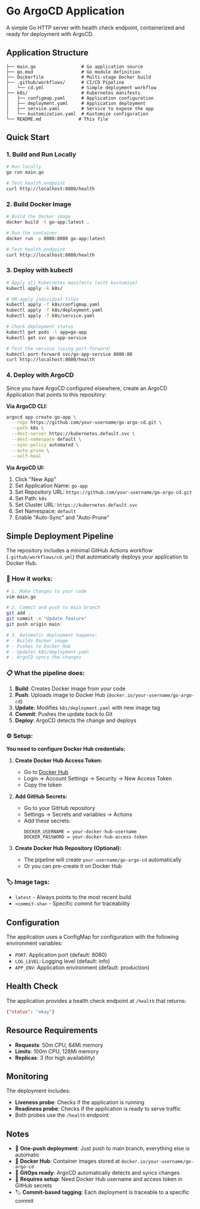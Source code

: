 # Go ArgoCD Application

A simple Go HTTP server with health check endpoint, containerized and ready for deployment with ArgoCD.

## Application Structure

```
├── main.go                 # Go application source
├── go.mod                  # Go module definition
├── Dockerfile              # Multi-stage Docker build
├── .github/workflows/      # CI/CD Pipeline
│   └── cd.yml              # Simple deployment workflow
├── k8s/                    # Kubernetes manifests
│   ├── configmap.yaml      # Application configuration
│   ├── deployment.yaml     # Application deployment
│   ├── service.yaml        # Service to expose the app
│   └── kustomization.yaml  # Kustomize configuration
└── README.md              # This file
```

## Quick Start

### 1. Build and Run Locally

```bash
# Run locally
go run main.go

# Test health endpoint
curl http://localhost:8080/health
```

### 2. Build Docker Image

```bash
# Build the Docker image
docker build -t go-app:latest .

# Run the container
docker run -p 8080:8080 go-app:latest

# Test health endpoint
curl http://localhost:8080/health
```

### 3. Deploy with kubectl

```bash
# Apply all Kubernetes manifests (with kustomize)
kubectl apply -k k8s/

# OR apply individual files
kubectl apply -f k8s/configmap.yaml
kubectl apply -f k8s/deployment.yaml
kubectl apply -f k8s/service.yaml

# Check deployment status
kubectl get pods -l app=go-app
kubectl get svc go-app-service

# Test the service (using port-forward)
kubectl port-forward svc/go-app-service 8080:80
curl http://localhost:8080/health
```

### 4. Deploy with ArgoCD

Since you have ArgoCD configured elsewhere, create an ArgoCD Application that points to this repository:

**Via ArgoCD CLI:**
```bash
argocd app create go-app \
  --repo https://github.com/your-username/go-argo-cd.git \
  --path k8s \
  --dest-server https://kubernetes.default.svc \
  --dest-namespace default \
  --sync-policy automated \
  --auto-prune \
  --self-heal
```

**Via ArgoCD UI:**
1. Click "New App"
2. Set Application Name: `go-app`
3. Set Repository URL: `https://github.com/your-username/go-argo-cd.git`
4. Set Path: `k8s`
5. Set Cluster URL: `https://kubernetes.default.svc`
6. Set Namespace: `default`
7. Enable "Auto-Sync" and "Auto-Prune"

## Simple Deployment Pipeline

The repository includes a minimal GitHub Actions workflow (`.github/workflows/cd.yml`) that automatically deploys your application to Docker Hub.

### 🚀 **How it works:**

```bash
# 1. Make changes to your code
vim main.go

# 2. Commit and push to main branch
git add .
git commit -m "Update feature"
git push origin main

# 3. Automatic deployment happens:
# - Builds Docker image
# - Pushes to Docker Hub
# - Updates k8s/deployment.yaml
# - ArgoCD syncs the changes
```

### 📋 **What the pipeline does:**

1. **Build**: Creates Docker image from your code
2. **Push**: Uploads image to Docker Hub (`docker.io/your-username/go-argo-cd`)
3. **Update**: Modifies `k8s/deployment.yaml` with new image tag
4. **Commit**: Pushes the update back to Git
5. **Deploy**: ArgoCD detects the change and deploys

### ⚙️ **Setup:**

**You need to configure Docker Hub credentials:**

1. **Create Docker Hub Access Token:**
   - Go to [Docker Hub](https://hub.docker.com/)
   - Login → Account Settings → Security → New Access Token
   - Copy the token

2. **Add GitHub Secrets:**
   - Go to your GitHub repository
   - Settings → Secrets and variables → Actions
   - Add these secrets:
     ```
     DOCKER_USERNAME = your-docker-hub-username
     DOCKER_PASSWORD = your-docker-hub-access-token
     ```

3. **Create Docker Hub Repository (Optional):**
   - The pipeline will create `your-username/go-argo-cd` automatically
   - Or you can pre-create it on Docker Hub

### 🏷️ **Image tags:**
- `latest` - Always points to the most recent build
- `<commit-sha>` - Specific commit for traceability

## Configuration

The application uses a ConfigMap for configuration with the following environment variables:

- `PORT`: Application port (default: 8080)
- `LOG_LEVEL`: Logging level (default: info)
- `APP_ENV`: Application environment (default: production)

## Health Check

The application provides a health check endpoint at `/health` that returns:

```json
{"status": "okay"}
```

## Resource Requirements

- **Requests**: 50m CPU, 64Mi memory
- **Limits**: 100m CPU, 128Mi memory
- **Replicas**: 3 (for high availability)

## Monitoring

The deployment includes:

- **Liveness probe**: Checks if the application is running
- **Readiness probe**: Checks if the application is ready to serve traffic
- Both probes use the `/health` endpoint

## Notes

- 🚀 **One-push deployment**: Just push to main branch, everything else is automatic
- 🐳 **Docker Hub**: Container images stored at `docker.io/your-username/go-argo-cd`
- 🎯 **GitOps ready**: ArgoCD automatically detects and syncs changes
- 🔑 **Requires setup**: Need Docker Hub username and access token in GitHub secrets
- 🏷️ **Commit-based tagging**: Each deployment is traceable to a specific commit 